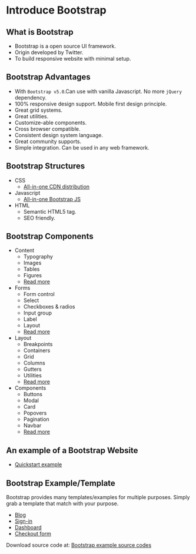 # Introduce Bootstrap
## What is Bootstrap
- Bootstrap is a open source UI framework.
- Origin developed by Twitter.
- To build responsive website with minimal setup.

## Bootstrap Advantages
- With `Bootstrap v5.0`.Can use with vanilla Javascript. No more `jQuery` dependency.
- 100% responsive design support. Mobile first design principle.
- Great grid systems.
- Great utilities. 
- Customize-able components.
- Cross browser compatible.
- Consistent design system language.
- Great community supports.
- Simple integration. Can be used in any web framework. 

## Bootstrap Structures
- CSS
    - [All-in-one CDN distribution](https://cdn.jsdelivr.net/npm/bootstrap@5.0.0-beta1/dist/css/bootstrap.min.css)
- Javascript
    - [All-in-one Bootstrap JS](https://cdn.jsdelivr.net/npm/bootstrap@5.0.0-beta1/dist/js/bootstrap.bundle.min.js)
- HTML
    - Semantic HTML5 tag.
    - SEO friendly.

## Bootstrap Components
- Content
    - Typography
    - Images
    - Tables
    - Figures
    - [Read more](https://getbootstrap.com/docs/5.0/content)
- Forms
    - Form control
    - Select
    - Checkboxes & radios
    - Input group
    - Label
    - Layout
    - [Read more](https://getbootstrap.com/docs/5.0/forms)
- Layout
    - Breakpoints
    - Containers
    - Grid
    - Columns
    - Gutters
    - Utilities
    - [Read more](https://getbootstrap.com/docs/5.0/layout)
- Components
    - Buttons
    - Modal
    - Card
    - Popovers
    - Pagination
    - Navbar
    - [Read more](https://getbootstrap.com/docs/5.0/components)
    
## An example of a Bootstrap Website
- [Quickstart example](./index.html)

## Bootstrap Example/Template
Bootstrap provides many templates/examples for multiple purposes. Simply grab a template that match with your purpose.
- [Blog](https://getbootstrap.com/docs/5.0/examples/blog/)
- [Sign-in](https://getbootstrap.com/docs/5.0/examples/sign-in/)
- [Dashboard](https://getbootstrap.com/docs/5.0/examples/dashboard/)
- [Checkout form](https://getbootstrap.com/docs/5.0/examples/checkout/)

Download source code at: [Bootstrap example source codes](https://github.com/twbs/bootstrap/releases/download/v5.0.0-beta1/bootstrap-5.0.0-beta1-examples.zip)

